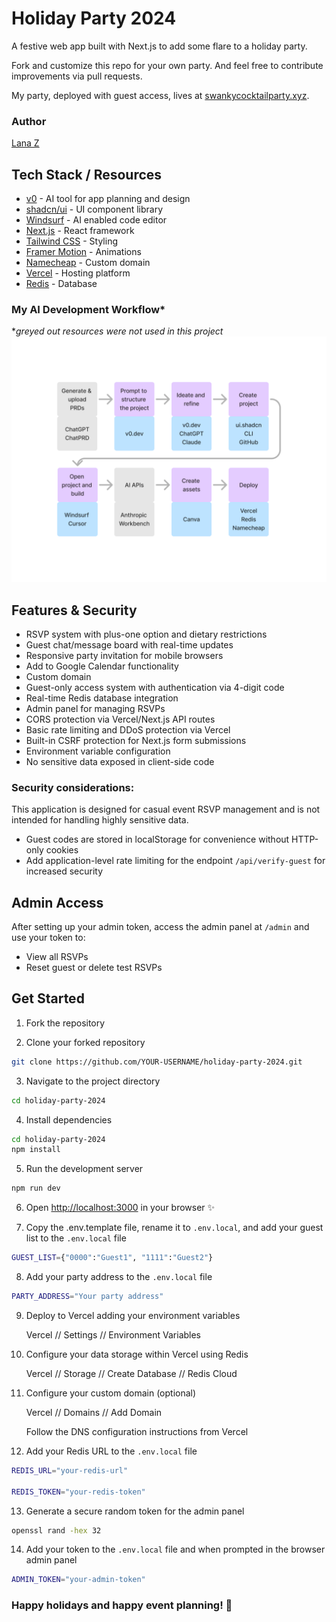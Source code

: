 # Holiday Party 2024

A festive web app built with Next.js to add some flare to a holiday party.

Fork and customize this repo for your own party. And feel free to contribute improvements via pull requests.

My party, deployed with guest access, lives at [swankycocktailparty.xyz](https://swankycocktailparty.xyz). 

### Author
[Lana Z](https://www.linkedin.com/in/lanazumbrunn/)

## Tech Stack / Resources

- [v0](https://v0.dev) - AI tool for app planning and design
- [shadcn/ui](https://ui.shadcn.com) - UI component library
- [Windsurf](https://codeium.com/windsurf) - AI enabled code editor
- [Next.js](https://nextjs.org) - React framework
- [Tailwind CSS](https://tailwindcss.com) - Styling
- [Framer Motion](https://www.framer.com/motion/) - Animations
- [Namecheap](https://www.namecheap.com) - Custom domain
- [Vercel](https://vercel.com) - Hosting platform
- [Redis](https://redis.io/cloud/) - Database

### My AI Development Workflow*
**greyed out resources were not used in this project*
![AI Workflow](/public/images/ai-dev-workflow.png)

## Features & Security

- RSVP system with plus-one option and dietary restrictions
- Guest chat/message board with real-time updates
- Responsive party invitation for mobile browsers
- Add to Google Calendar functionality
- Custom domain
- Guest-only access system with authentication via 4-digit code
- Real-time Redis database integration
- Admin panel for managing RSVPs
- CORS protection via Vercel/Next.js API routes
- Basic rate limiting and DDoS protection via Vercel
- Built-in CSRF protection for Next.js form submissions
- Environment variable configuration
- No sensitive data exposed in client-side code

### Security considerations:
This application is designed for casual event RSVP management and is not intended for handling highly sensitive data.
- Guest codes are stored in localStorage for convenience without HTTP-only cookies
- Add application-level rate limiting for the endpoint `/api/verify-guest` for increased security


## Admin Access
After setting up your admin token, access the admin panel at `/admin` and use your token to:
- View all RSVPs
- Reset guest or delete test RSVPs

## Get Started

1. Fork the repository

2. Clone your forked repository
```bash
git clone https://github.com/YOUR-USERNAME/holiday-party-2024.git
```

3. Navigate to the project directory
```bash
cd holiday-party-2024
```

4. Install dependencies
```bash
cd holiday-party-2024
npm install
```

5. Run the development server
```bash
npm run dev
```

6. Open [http://localhost:3000](http://localhost:3000) in your browser ✨

7. Copy the .env.template file, rename it to `.env.local`, and add your guest list to the `.env.local` file
```bash
GUEST_LIST={"0000":"Guest1", "1111":"Guest2"}
```

8. Add your party address to the `.env.local` file
```bash
PARTY_ADDRESS="Your party address"
```

9. Deploy to Vercel adding your environment variables
    
    Vercel // Settings // Environment Variables

10. Configure your data storage within Vercel using Redis

    Vercel // Storage // Create Database // Redis Cloud

11. Configure your custom domain (optional)

    Vercel // Domains // Add Domain
    
    Follow the DNS configuration instructions from Vercel    

12. Add your Redis URL to the `.env.local` file
```bash
REDIS_URL="your-redis-url"

REDIS_TOKEN="your-redis-token"
```

13. Generate a secure random token for the admin panel 
```bash
openssl rand -hex 32
```

14. Add your token to the `.env.local` file and when prompted in the browser admin panel
```bash
ADMIN_TOKEN="your-admin-token"
```

### Happy holidays and happy event planning! 🎄
